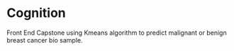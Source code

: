 # Cognition
Front End Capstone using Kmeans algorithm to predict malignant or benign breast cancer bio sample.